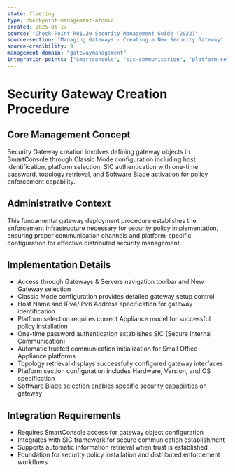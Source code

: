 ```yaml
---
state: fleeting
type: checkpoint-management-atomic
created: 2025-06-17
source: "Check Point R81.20 Security Management Guide (2022)"
source-section: "Managing Gateways - Creating a New Security Gateway"
source-credibility: 9
management-domain: "gatewaymanagement"
integration-points: ["smartconsole", "sic-communication", "platform-selection", "software-blades"]
---
```


# Security Gateway Creation Procedure

## Core Management Concept
Security Gateway creation involves defining gateway objects in SmartConsole through Classic Mode configuration including host identification, platform selection, SIC authentication with one-time password, topology retrieval, and Software Blade activation for policy enforcement capability.

## Administrative Context
This fundamental gateway deployment procedure establishes the enforcement infrastructure necessary for security policy implementation, ensuring proper communication channels and platform-specific configuration for effective distributed security management.

## Implementation Details
- Access through Gateways & Servers navigation toolbar and New Gateway selection
- Classic Mode configuration provides detailed gateway setup control
- Host Name and IPv4/IPv6 Address specification for gateway identification
- Platform selection requires correct Appliance model for successful policy installation
- One-time password authentication establishes SIC (Secure Internal Communication)
- Automatic trusted communication initialization for Small Office Appliance platforms
- Topology retrieval displays successfully configured gateway interfaces
- Platform section configuration includes Hardware, Version, and OS specification
- Software Blade selection enables specific security capabilities on gateway

## Integration Requirements
- Requires SmartConsole access for gateway object configuration
- Integrates with SIC framework for secure communication establishment
- Supports automatic information retrieval when trust is established
- Foundation for security policy installation and distributed enforcement workflows